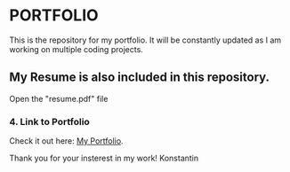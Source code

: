 # PORTFOLIO

This is the repository for my portfolio. It will be constantly updated as I am working on multiple coding projects.

## My Resume is also included in this repository.

Open the "resume.pdf" file

### 4. Link to Portfolio

Check it out here: [My Portfolio](https://spclk.github.io/).

Thank you for your insterest in my work!
Konstantin



